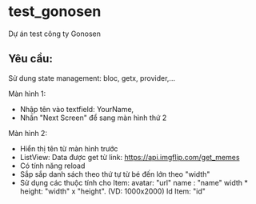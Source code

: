 # test_gonosen

Dự án test công ty Gonosen

## Yêu cầu: 
Sử dung state management: bloc, getx, provider,...

Màn hình 1:
 + Nhập tên vào textfield: YourName,
 + Nhấn "Next Screen" để sang màn hình thứ 2


Màn hình 2:
 + Hiển thị tên từ màn hình trước
 + ListView: Data được get từ link: https://api.imgflip.com/get_memes
 + Có tính năng reload
 + Sắp sắp danh sách theo thứ tự từ bé đến lớn theo "width"
 + Sử dụng các thuộc tính cho Item:
  avatar: "url"
  name : "name"
  width * height: "width" x "height". (VD: 1000x2000)
  Id Item: "id"
